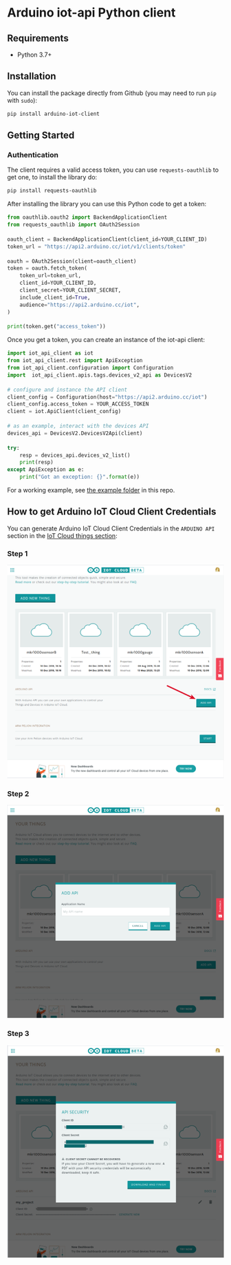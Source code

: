 # Arduino iot-api Python client

## Requirements

* Python 3.7+

## Installation

You can install the package directly from Github (you may need to run `pip` with
`sudo`):

```sh
pip install arduino-iot-client
```

## Getting Started

### Authentication

The client requires a valid access token, you can use `requests-oauthlib` to get
one, to install the library do:

```sh
pip install requests-oauthlib
```

After installing the library you can use this Python code to get a token:

```python
from oauthlib.oauth2 import BackendApplicationClient
from requests_oauthlib import OAuth2Session

oauth_client = BackendApplicationClient(client_id=YOUR_CLIENT_ID)
token_url = "https://api2.arduino.cc/iot/v1/clients/token"

oauth = OAuth2Session(client=oauth_client)
token = oauth.fetch_token(
    token_url=token_url,
    client_id=YOUR_CLIENT_ID,
    client_secret=YOUR_CLIENT_SECRET,
    include_client_id=True,
    audience="https://api2.arduino.cc/iot",
)

print(token.get("access_token"))
```

Once you get a token, you can create an instance of the iot-api client:

```python
import iot_api_client as iot
from iot_api_client.rest import ApiException
from iot_api_client.configuration import Configuration
import  iot_api_client.apis.tags.devices_v2_api as DevicesV2

# configure and instance the API client
client_config = Configuration(host="https://api2.arduino.cc/iot")
client_config.access_token = YOUR_ACCESS_TOKEN
client = iot.ApiClient(client_config)

# as an example, interact with the devices API
devices_api = DevicesV2.DevicesV2Api(client)

try:
    resp = devices_api.devices_v2_list()
    print(resp)
except ApiException as e:
    print("Got an exception: {}".format(e))
```

For a working example, see [the example folder](https://github.com/arduino/iot-client-py/tree/master/example/main.py) in this repo.

## How to get Arduino IoT Cloud Client Credentials

You can generate Arduino IoT Cloud Client Credentials in the `ARDUINO API` section in the [IoT Cloud things section](https://create.arduino.cc/iot/things):

### Step 1

![IoT Cloud Site](https://github.com/arduino/iot-client-js/blob/master/img/selection_1.png?raw=true)

### Step 2

![IoT Cloud Site](https://github.com/arduino/iot-client-js/blob/master/img/selection_2.png?raw=true)

### Step 3

![IoT Cloud Site](https://github.com/arduino/iot-client-js/blob/master/img/selection_3.png?raw=true)